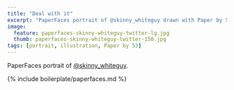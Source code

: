 ```yaml
---
title: "Deal with it"
excerpt: "PaperFaces portrait of @skinny_whiteguy drawn with Paper by 53 on an iPad."
image: 
  feature: paperfaces-skinny-whiteguy-twitter-lg.jpg
  thumb: paperfaces-skinny-whiteguy-twitter-150.jpg
tags: [portrait, illustration, Paper by 53]
---
```


PaperFaces portrait of [@skinny_whiteguy](http://twitter.com/skinny_whiteguy).

{% include boilerplate/paperfaces.md %}